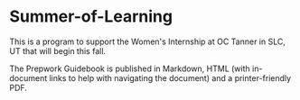 # Summer-of-Learning

This is a program to support the Women's Internship at OC Tanner in SLC, UT that will begin this fall.

The Prepwork Guidebook is published in Markdown, HTML (with in-document links to help with navigating the document) and a printer-friendly PDF.